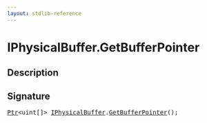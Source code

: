 ```yaml
---
layout: stdlib-reference
---
```


# IPhysicalBuffer\.GetBufferPointer

## Description





## Signature 

<pre>
<a href="../types/ptr-0/index.html" class="code_type">Ptr</a>&lt;<span class="code_keyword">uint</span>[]&gt; <a href="../interfaces/iphysicalbuffer-019/index.html" class="code_type">IPhysicalBuffer</a>.<a href="getbufferpointer-039.html">GetBufferPointer</a>();

</pre>

